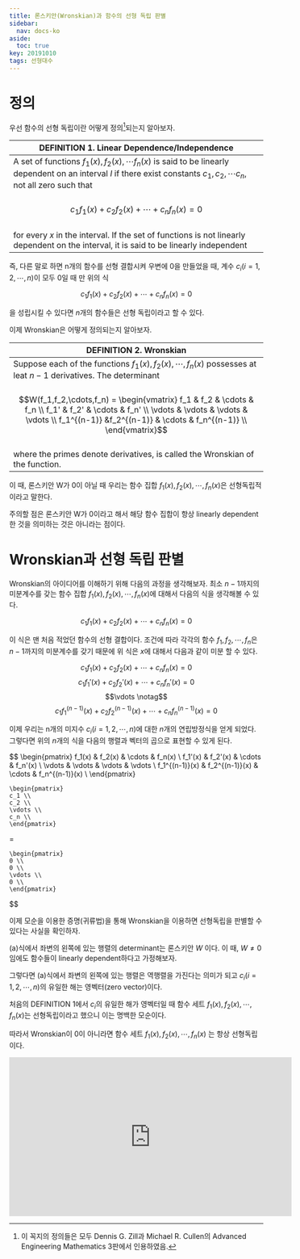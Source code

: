 ```yaml
---
title: 론스키안(Wronskian)과 함수의 선형 독립 판별
sidebar:
  nav: docs-ko
aside:
  toc: true
key: 20191010
tags: 선형대수
---
```


# 정의

우선 함수의 선형 독립이란 어떻게 정의[^1]되는지 알아보자.

[^1]: 이 꼭지의 정의들은 모두 Dennis G. Zill과 Michael R. Cullen의 Advanced Engineering Mathematics 3판에서 인용하였음.

| DEFINITION 1. Linear Dependence/Independence |
| --------- |
|A set of functions $f_1(x), f_2(x),\cdots f_n(x)$ is said to be linearly dependent on an interval $I$ if there exist constants $c_1, c_2, \cdots c_n$, not all zero such that <br><br>$$c_1f_1(x)+c_2f_2(x)+\cdots+c_nf_n(x) = 0$$<br>for every $x$ in the interval. If the set of functions is not linearly dependent on the interval, it is said to be linearly independent|

즉, 다른 말로 하면 n개의 함수를 선형 결합시켜 우변에 0을 만들었을 때, 계수 $c_i(i=1,2,\cdots,n)$이 모두 0일 때 만 위의 식

$$c_1f_1(x) + c_2f_2(x)+\cdots+c_nf_n(x) = 0$$

을 성립시킬 수 있다면 $n$개의 함수들은 선형 독립이라고 할 수 있다.

이제 Wronskian은 어떻게 정의되는지 알아보자.

| DEFINITION 2. Wronskian |
| --------- |
|Suppose each of the functions $f_1(x), f_2(x), \cdots, f_n(x)$ possesses at leat $n-1$ derivatives. The determinant <br><br>$$W(f_1,f_2,\cdots,f_n) = \begin{vmatrix}    f_1 & f_2 & \cdots & f_n \\    f_1' & f_2' & \cdots & f_n' \\    \vdots & \vdots & \vdots & \vdots \\    f_1^{(n-1)} &f_2^{(n-1)} & \cdots & f_n^{(n-1)} \\    \end{vmatrix}$$ <br> where the primes denote derivatives, is called the Wronskian of the function.|

이 때, 론스키안 W가 0이 아닐 때 우리는 함수 집합 $f_1(x), f_2(x), \cdots, f_n(x)$은 선형독립적이라고 말한다.

주의할 점은 론스키안 W가 0이라고 해서 해당 함수 집합이 항상 linearly dependent한 것을 의미하는 것은 아니라는 점이다.

# Wronskian과 선형 독립 판별

Wronskian의 아이디어를 이해하기 위해 다음의 과정을 생각해보자. 최소 $n-1$까지의 미분계수를 갖는 함수 집합 $f_1(x), f_2(x),\cdots, f_n(x)$에 대해서 다음의 식을 생각해볼 수 있다.

$$c_1f_1(x)+c_2f_2(x)+\cdots+c_nf_n(x) = 0$$

이 식은 맨 처음 적었던 함수의 선형 결합이다. 조건에 따라 각각의 함수 $f_1, f_2, \cdots, f_n$은 $n-1$까지의 미분계수를 갖기 때문에 위 식은 $x$에 대해서 다음과 같이 미분 할 수 있다.

$$c_1f_1(x) + c_2f_2(x)+\cdots+c_nf_n(x)=0$$
$$c_1f_1'(x) + c_2f_2'(x)+\cdots+c_nf_n'(x)=0$$
$$\vdots \notag$$
$$c_1f_1^{(n-1)}(x) + c_2f_2^{(n-1)}(x)+\cdots+c_nf_n^{(n-1)}(x)=0$$

이제 우리는 n개의 미지수 $c_i(i=1,2,\cdots,n)$에 대한 $n$개의 연립방정식을 얻게 되었다. 그렇다면 위의 $n$개의 식을 다음의 행렬과 벡터의 곱으로 표현할 수 있게 된다.

$$
    \begin{pmatrix}
    f_1(x) & f_2(x) & \cdots & f_n(x) \\
    f_1'(x) & f_2'(x) & \cdots & f_n'(x) \\
    \vdots & \vdots & \vdots & \vdots \\
    f_1^{(n-1)}(x) & f_2^{(n-1)}(x) & \cdots & f_n^{(n-1)}(x) \\
    \end{pmatrix}

    \begin{pmatrix}
    c_1 \\
    c_2 \\
    \vdots \\
    c_n \\
    \end{pmatrix}

  = 
    
    \begin{pmatrix}
    0 \\
    0 \\
    \vdots \\
    0 \\
    \end{pmatrix}
$$

이제 모순을 이용한 증명(귀류법)을 통해 Wronskian을 이용하면 선형독립을 판별할 수 있다는 사실을 확인하자.

(a)식에서 좌변의 왼쪽에 있는 행렬의 determinant는 론스키안 $W$ 이다. 이 때, $W\neq 0$임에도 함수들이 linearly dependent하다고 가정해보자.

그렇다면 (a)식에서 좌변의 왼쪽에 있는 행렬은 역행렬을 가진다는 의미가 되고 $c_i(i=1,2,\cdots,n)$의 유일한 해는 영벡터(zero vector)이다.

처음의 DEFINITION 1에서 $c_i$의 유일한 해가 영벡터일 때 함수 세트 $f_1(x), f_2(x), \cdots, f_n(x)$는 선형독립이라고 했으니 이는 명백한 모순이다. 

따라서 Wronskian이 0이 아니라면 함수 세트 $f_1(x), f_2(x), \cdots, f_n(x)$ 는 항상 선형독립이다.

<iframe width="560" height="315" src="https://www.youtube.com/embed/XeDY_j-6vsw" frameborder="0" allow="accelerometer; autoplay; encrypted-media; gyroscope; picture-in-picture" allowfullscreen></iframe>